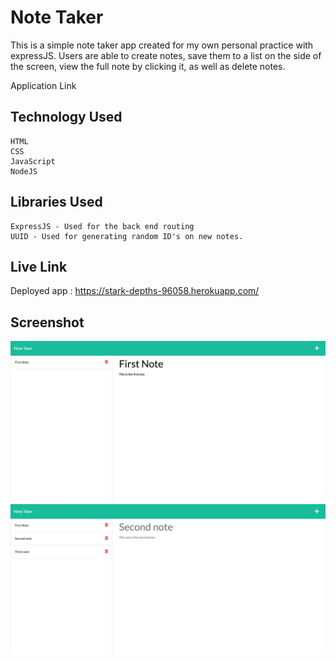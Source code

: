 # Note Taker

This is a simple note taker app created for my own personal practice with expressJS. Users are able to create notes, save them to a list on the side of the screen, view the full note by clicking it, as well as delete notes. 

Application Link

## Technology Used
    HTML
    CSS
    JavaScript
    NodeJS

## Libraries Used
    ExpressJS - Used for the back end routing
    UUID - Used for generating random ID's on new notes.

## Live Link

Deployed app : https://stark-depths-96058.herokuapp.com/ 

## Screenshot

![Screenshot One](public/assets/img/ss1.png)
![Screenshot Two](public/assets/img/ss2.png)


